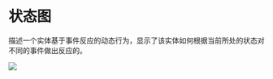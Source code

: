 # 状态图

描述一个实体基于事件反应的动态行为，显示了该实体如何根据当前所处的状态对不同的事件做出反应的。

![](https://raw.githubusercontent.com/ZanderZhao/images/master/img2019/20191015183336.jpg)